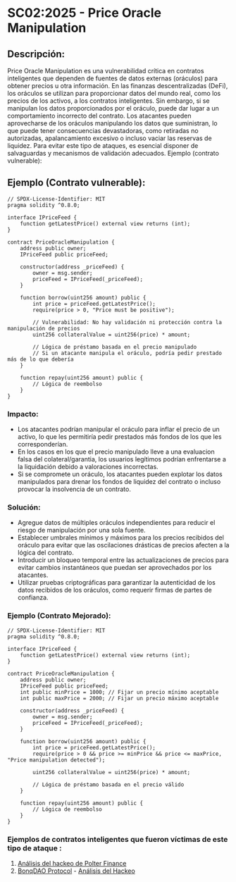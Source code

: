 # SC02:2025 - Price Oracle Manipulation

## Descripción:
Price Oracle Manipulation es una vulnerabilidad crítica en contratos inteligentes que dependen de fuentes de datos externas (oráculos) para obtener precios u otra información. En las finanzas descentralizadas (DeFi), los oráculos se utilizan para proporcionar datos del mundo real, como los precios de los activos, a los contratos inteligentes. Sin embargo, si se manipulan los datos proporcionados por el oráculo, puede dar lugar a un comportamiento incorrecto del contrato. Los atacantes pueden aprovecharse de los oráculos manipulando los datos que suministran, lo que puede tener consecuencias devastadoras, como retiradas no autorizadas, apalancamiento excesivo o incluso vaciar las reservas de liquidez. Para evitar este tipo de ataques, es esencial disponer de salvaguardas y mecanismos de validación adecuados.
Ejemplo (contrato vulnerable):

## Ejemplo (Contrato vulnerable):

```
// SPDX-License-Identifier: MIT
pragma solidity ^0.8.0;

interface IPriceFeed {
    function getLatestPrice() external view returns (int);
}

contract PriceOracleManipulation {
    address public owner;
    IPriceFeed public priceFeed;

    constructor(address _priceFeed) {
        owner = msg.sender;
        priceFeed = IPriceFeed(_priceFeed);
    }

    function borrow(uint256 amount) public {
        int price = priceFeed.getLatestPrice();
        require(price > 0, "Price must be positive");

        // Vulnerabilidad: No hay validación ni protección contra la manipulación de precios
        uint256 collateralValue = uint256(price) * amount;

        // Lógica de préstamo basada en el precio manipulado
        // Si un atacante manipula el oráculo, podría pedir prestado más de lo que debería
    }

    function repay(uint256 amount) public {
        // Lógica de reembolso
    }
}
```

### Impacto:
- Los atacantes podrían manipular el oráculo para inflar el precio de un activo, lo que les permitiría pedir prestados más fondos de los que les corresponderían.
- En los casos en los que el precio manipulado lleve a una evaluacion falsa del colateral/garantia, los usuarios legítimos podrían enfrentarse a la liquidación debido a valoraciones incorrectas.
- Si se compromete un oráculo, los atacantes pueden explotar los datos manipulados para drenar los fondos de liquidez del contrato o incluso provocar la insolvencia de un contrato.

### Solución:
- Agregue datos de múltiples oráculos independientes para reducir el riesgo de manipulación por una sola fuente.
- Establecer umbrales mínimos y máximos para los precios recibidos del oráculo para evitar que las oscilaciones drásticas de precios afecten a la lógica del contrato.
- Introducir un bloqueo temporal entre las actualizaciones de precios para evitar cambios instantáneos que puedan ser aprovechados por los atacantes.
- Utilizar pruebas criptográficas para garantizar la autenticidad de los datos recibidos de los oráculos, como requerir firmas de partes de confianza.

### Ejemplo (Contrato Mejorado):

```
// SPDX-License-Identifier: MIT
pragma solidity ^0.8.0;

interface IPriceFeed {
    function getLatestPrice() external view returns (int);
}

contract PriceOracleManipulation {
    address public owner;
    IPriceFeed public priceFeed;
    int public minPrice = 1000; // Fijar un precio mínimo aceptable
    int public maxPrice = 2000; // Fijar un precio máximo aceptable

    constructor(address _priceFeed) {
        owner = msg.sender;
        priceFeed = IPriceFeed(_priceFeed);
    }

    function borrow(uint256 amount) public {
        int price = priceFeed.getLatestPrice();
        require(price > 0 && price >= minPrice && price <= maxPrice, "Price manipulation detected");

        uint256 collateralValue = uint256(price) * amount;

        // Lógica de préstamo basada en el precio válido
    }

    function repay(uint256 amount) public {
        // Lógica de reembolso
    }
}
```

### Ejemplos de contratos inteligentes que fueron víctimas de este tipo de ataque :
1. [Análisis del hackeo de Polter Finance](https://blog.solidityscan.com/polter-finance-hack-analysis-c5eaa6dcfd40) 
2. [BonqDAO Protocol](https://polygonscan.com/address/0x4248fd3e2c055a02117eb13de4276170003ca295#code) - [Análisis del Hackeo](https://blog.solidityscan.com/bonqdao-protocol-hack-analysis-oracle-manipulation-8e6978149a66)